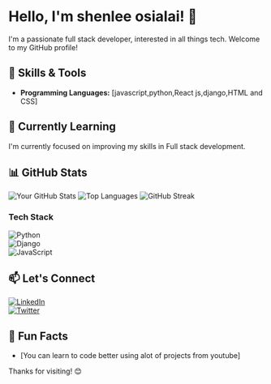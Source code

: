 # Hello, I'm shenlee osialai! 👋

I'm a passionate full stack developer, interested in all things tech. Welcome to my GitHub profile!

## 🔧 Skills & Tools

- **Programming Languages:** [javascript,python,React js,django,HTML and CSS]

## 🌱 Currently Learning

I'm currently focused on improving my skills in Full stack development.

## 📊 GitHub Stats

![Your GitHub Stats](https://github-readme-stats.vercel.app/api?username=shenleeosialai&show_icons=true&count_private=true&hide=contribs,prs&theme=radical)
![Top Languages](https://github-readme-stats.vercel.app/api/top-langs/?username=shenleeosialai&layout=compact&theme=radical)
![GitHub Streak](https://github-readme-streak-stats.herokuapp.com/?user=shenleeosialai&theme=radical)
### Tech Stack  
![Python](https://img.shields.io/badge/Python-3776AB?style=for-the-badge&logo=python&logoColor=white)  
![Django](https://img.shields.io/badge/Django-092E20?style=for-the-badge&logo=django&logoColor=white)  
![JavaScript](https://img.shields.io/badge/JavaScript-F7DF1E?style=for-the-badge&logo=javascript&logoColor=black)  


## 📫 Let's Connect

[![LinkedIn](https://img.shields.io/badge/LinkedIn-blue?style=for-the-badge&logo=linkedin)](www.linkedin.com/in/shenleeosialai)  
[![Twitter](https://img.shields.io/badge/Twitter-blue?style=for-the-badge&logo=twitter)](https://x.com/kshenlee?s=21)



## 🚀 Fun Facts

- [You can learn to code better using alot of projects from youtube]


Thanks for visiting! 😊

<!---
shenleeosialai/shenleeosialai is a ✨ special ✨ repository because its `README.md` (this file) appears on your GitHub profile.
You can click the Preview link to take a look at your changes.
--->
